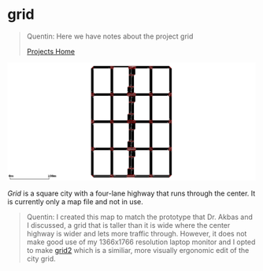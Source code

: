 # <a name="top_of_page"></a>grid
>Quentin: Here we have notes about the project grid
>
>[Projects Home](../Readme.md)

![grid.gif](../../assets/screenshots/projects/grid.gif)

*Grid* is a square city with a four-lane highway that runs through the center. It is currently only a map file and not in use.
>Quentin: I created this map to match the prototype that Dr. Akbas and I discussed, a grid that is taller than it is wide where the center highway is wider and lets more traffic through.
>However, it does not make good use of my 1366x1766 resolution laptop monitor and I opted to make [grid2](../grid2/Readme.md) which is a similiar, more visually ergonomic edit of the city grid.
